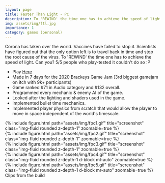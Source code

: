 ```yaml
---
layout: page
title: Faster Than Light - PC
description: To 'REWIND' the time one has to achieve the speed of light. Can you?
img: assets/img/ftl.jpg
importance: 1
category: games (personal)
---
```

Corona has taken over the world. Vaccines have failed to stop it. Scientists have figured out that the only option left is to travel back in time and stop the root cause of the virus. To 'REWIND' the time one has to achieve the speed of light. Can you? 5/5 people who play-tested it couldn't do so :P
* Play [Here](https://makra.itch.io/faster-than-light)
* Made in 7 days for the 2020 Brackeys Game Jam (3rd biggest gamejam on itch with 9k+ participants)
* Game ranked #71 in Audio category and #132 overall.
* Programmed every mechanic & enemy AI of the game.
* Looked after the lighting and shaders used in the game.
* Implemented bullet time mechanics.
* Implemented player physics from scratch that would allow the player to move in space independent of the world's timescale.

<div class="row">
    <div class="col-sm mt-3 mt-md-0">
        {% include figure.html path="assets/img/fpc1.gif" title="screenshot" class="img-fluid rounded z-depth-1" zoomable=true %}
    </div>
    <div class="col-sm mt-3 mt-md-0">
        {% include figure.html path="assets/img/fpc2.gif" title="screenshot" class="img-fluid rounded z-depth-1" zoomable=true %}
    </div>
    <div class="col-sm mt-3 mt-md-0">
        {% include figure.html path="assets/img/fpc3.gif" title="screenshot" class="img-fluid rounded z-depth-1" zoomable=true %}
    </div>
</div>

<div class="row">
    <div class="col-sm mt-3 mt-md-0">
        {% include figure.html path="assets/img/fpc4.gif" title="screenshot" class="img-fluid rounded z-depth-1 d-block ml-auto" zoomable=true %}
    </div>
    <div class="col-sm mt-3 mt-md-0">
        {% include figure.html path="assets/img/fpc5.gif" title="screenshot" class="img-fluid rounded z-depth-1 d-block mr-auto" zoomable=true %}
    </div>
</div>

<div class="caption">
    Clips from the build
</div>